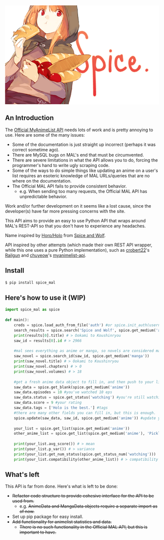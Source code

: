 <p align="center"><img src="rsrc/horo_banner.png"></img></p>

## An Introduction

The [Official MyAnimeList API](http://myanimelist.net/modules.php?go=api) needs lots of work and is pretty annoying to use. Here are some of the many issues:
* Some of the documentation is just straight up incorrect (perhaps it was correct sometime ago).
* There are MySQL bugs on MAL's end that must be circumvented.
* There are severe limitations in what the API allows you to do, forcing the programmer's hand to write ugly scraping code.
* Some of the ways to do simple things like updating an anime on a user's list requires an esoteric knowledge of MAL URLs/queries that are no where on the documentation.
* The Official MAL API fails to provide consistent behavior.
	- e.g. When sending too many requests, the Official MAL API has unpredictable
	behavior.

Work and/or further development on it seems like a lost cause, since the developer(s) have far more pressing concerns with the site.

This API aims to provide an easy to use Python API that wraps around MAL's
REST-API so that you don't have to experience any headaches.

Name inspired by [Horo/Holo](http://myanimelist.net/character/7373/Holo) from [Spice and Wolf](http://myanimelist.net/anime/2966/Ookami_to_Koushinryou?q=Spice%20and%20Wolf).

API inspired by other attempts (which made their own REST API wrapper, while this one uses a pure Python implementation), such as [crobert22](https://github.com/croberts22)'s [Railgun](https://github.com/croberts22/railgun) and [chuyeow](https://github.com/chuyeow)'s [myanimelist-api](https://github.com/chuyeow/myanimelist-api).

## Install

```bash
$ pip install spice_mal
```

## Here's how to use it (WIP)

```python
import spice_mal as spice

def main():
	creds = spice.load_auth_from_file('auth') #or spice.init_auth(username, pw)
	search_results = spice.search('Spice and Wolf', spice.get_medium('anime'))
	print(results[0].title) # > Ookami to Koushinryou
	saw_id = results[0].id # > 2966
	
	#mal sees everything as anime or manga, so novels are considered manga.
	saw_novel = spice.search_id(saw_id, spice.get_medium('manga'))
	print(saw_novel.title) # > Ookami to Koushinryou
	print(saw_novel.chapters) # > 0
	print(saw_novel.volumes) # > 18
	
	#get a fresh anime data object to fill in, and then push to your list
	saw_data = spice.get_blank(spice.get_medium('anime'))
	saw_data.episodes = 10 #you've watched 10 eps
	saw_data.status = spice.get_status('watching') #you're still watching
	saw_data.score = 9 #your rating
	saw_data.tags = ['Holo is the best.'] #tags
	#there are many other fields you can fill in, but this is enough.
	spice.update(saw_data, saw_id, spice.get_medium('anime')) #update your list.

	your_list = spice.get_list(spice.get_medium('anime'))
	other_anime_list = spice.get_list(spice.get_medium('anime'), 'Pickleplatter')
	
	print(your_list.avg_score()) # > mean 
	print(your_list.p_var()) # > variance
	print(your_list.get_num_status(spice.get_status_num('watching')))
	print(your_list.compatibility(other_anime_list)) # > compatibility score

```

## What's left
This API is far from done. Here's what is left to be done:
* ~~Refactor code structure to provide cohesive interface for the API to be used from.~~
	- e.g. ~~AnimeData and MangaData objects require a separate import as of now.~~
* Set up pip package for easy install.
* ~~Add functionality for animelist statistics and data.~~
	- ~~There is no such functionality in the Official MAL API, but this is important to have.~~
